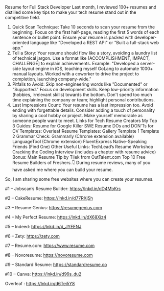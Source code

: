 Resume for Full Stack Developer
Last month, I reviewed 100+ resumes and distilled some key tips to make your tech resume stand out in the competitive field.

1. Quick Scan Technique:
Take 10 seconds to scan your resume from the beginning.
Focus on the first half-page, reading the first 5 words of each sentence or bullet point.
Ensure your resume is packed with developer-oriented language like "Developed a REST API" or "Built a full-stack web app."
2. Tell a Story:
Your resume should flow like a story, avoiding a laundry list of technical jargon.
Use a format like [ACCOMPLISHMENT, IMPACT, CHALLENGE] to explain achievements.
Example: "Developed a server-side layout engine in iOS, teaching myself GoLang to automate 1000+ manual layouts. Worked with a coworker to drive the project to completion, launching company-wide."
3. Pitfalls to Avoid:
Skip non-engineering words like "Documented" or "Supported." Focus on development skills.
Keep low-priority information (hobbies, irrelevant skills) towards the bottom.
Don't spend too much time explaining the company or team; highlight personal contributions.
4. Last Impressions Count:
Your resume has a last impression too.
Avoid ending with forgettable details.
Consider adding a touch of personality by sharing a cool hobby or project.
Make yourself memorable as someone people want to meet.
Links for Tech Resume Creators
My Top 3 Guides:
Resume for Google
Killer SWE Resume
DOs and DON'Ts for CV
Templates:
Overleaf Resume Templates: Gallery
Template 1
Template 2
Grammar Check:
Grammarly (Chrome extension available)
LanguageTool (Chrome extension)
FluentExpress
Native-Speaking Friends (Find One)
Other Useful Links:
TechLead’s Resume Workshop
Cracking the Coding Interview (includes a chapter with resume advice)
Bonus:
Main Resume Tip by Tilek from OutTalent.com
Top 10 Free Resume Builders of Freshers.👇
During resume reviews, many of you have asked me where you can build your resume.

So, I am sharing some free websites where you can create your resumes.

#1 – Jobscan’s Resume Builder: https://lnkd.in/dD4MbKrs

#2 – CakeResume: https://lnkd.in/d77RXjSh

#3 – Resume Genius: https://resumegenius.com

#4 – My Perfect Resume: https://lnkd.in/dX68Xiz4

#5 – Indeed: https://lnkd.in/d_JYEENJ

#6 – Zety: https://zety.com

#7 – Resume.com: https://www.resume.com

#8 – Novoresume: https://novoresume.com

#9 – Standard Resume: https://standardresume.co

#10 – Canva: https://lnkd.in/d99s_du2

Overleaf : https://lnkd.in/d6Tei5Y8
